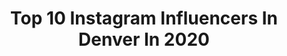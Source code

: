 ---
title: Top 10 Instagram Influencers In Denver In 2020
description: >-
  Find top Instagram influencers in Denver in 2020. Most popular hashtags: #colorado #motivation #denver #broncoscountry.
platform: Instagram
profiles:
  - username: "durskeet"
    fullname: >-
      Emily ☠️ Durski
    location: "United States"
    followers: 7793
    engagement: 515
    commentsToLikes: 0.044605
    avatar: "https://scontent-amt2-1.cdninstagram.com/v/t51.2885-19/s320x320/72277150_2263369207104840_6715276032670171136_n.jpg?_nc_ht=scontent-amt2-1.cdninstagram.com&_nc_ohc=lrLjb3mMyE4AX_vPwCE&oh=04e9320178786e3841f99da8bf2070ac&oe=5EB7A6D5"
    verified: false
    hashtags: "#hbtsociety6gifts, #hbtsp, #society6, #shopstateofgrace"
  - username: "supdaily"
    fullname: >-
      Chris Thompson
    location: "United States"
    followers: 57204
    engagement: 493
    commentsToLikes: 0.046588
    avatar: "https://scontent-ams4-1.cdninstagram.com/v/t51.2885-19/s320x320/65387183_479312546185330_3468355265986822144_n.jpg?_nc_ht=scontent-ams4-1.cdninstagram.com&_nc_ohc=PCcIU11lL2YAX-B4yWs&oh=3a875189e8a75b8162b40e6aba467b1b&oe=5EBA3451"
    verified: true
    hashtags: "#covid19, #slideinthedms, #help, #aintnosunshine"
  - username: "myuglyacne"
    fullname: >-
      Hiiii I’m Hayley
    location: "United States"
    followers: 5472
    engagement: 1783
    commentsToLikes: 0.061405
    avatar: "https://scontent-ams4-1.cdninstagram.com/v/t51.2885-19/s320x320/80740555_200665614424066_5472957317827788800_n.jpg?_nc_ht=scontent-ams4-1.cdninstagram.com&_nc_ohc=_sTzYpsGC20AX9g1ltE&oh=1cad5ad0e6588f1ab13066519ba222e6&oe=5EB78DE6"
    verified: false
    hashtags: "#mespa, #spahairdontcare, #selfcare, #zittycommittee"
  - username: "whitneycypert"
    fullname: >-
      Whitney
    location: "United States"
    followers: 6565
    engagement: 998
    commentsToLikes: 0.094261
    avatar: "https://scontent-ams4-1.cdninstagram.com/v/t51.2885-19/s320x320/75243097_789038308188249_6652887363498278912_n.jpg?_nc_ht=scontent-ams4-1.cdninstagram.com&_nc_ohc=QTPdP99XNiwAX_uOKQU&oh=86cf14dc3af73198b438d84d28320404&oe=5E864884"
    verified: false
    hashtags: "#liketkit, #justfabpartner, #gifted, #targetstyle"
  - username: "manon_crespi"
    fullname: >-
      Manon Crespi
    location: "United States"
    followers: 42964
    engagement: 479
    commentsToLikes: 0.067545
    avatar: "https://scontent-lhr8-1.cdninstagram.com/v/t51.2885-19/s320x320/66049732_390114068289916_7256775321687425024_n.jpg?_nc_ht=scontent-lhr8-1.cdninstagram.com&_nc_ohc=cTRiuGj2iU0AX8_qBXx&oh=19922f8d3c583cde5bed42fa6e6773c4&oe=5EB9AC69"
    verified: false
    hashtags: "#greyhairmovement, #wisdomwednesday, #silversistersmeetupla, #loveyourneighbor"
  - username: "jennaleecole24"
    fullname: >-
      Jenna 🌱
    location: "United States"
    followers: 18032
    engagement: 1071
    commentsToLikes: 0.034284
    avatar: "https://scontent-ams4-1.cdninstagram.com/v/t51.2885-19/s320x320/74949043_622909118448081_3166094378435346432_n.jpg?_nc_ht=scontent-ams4-1.cdninstagram.com&_nc_ohc=kYxUb2V5YnsAX8uY_mG&oh=1ae4b4fd83d5d27f5cbd635b3475c9e7&oe=5EB9C3D9"
    verified: false
    hashtags: "#march1st, #illmissyou, #billieeilish, #newyearrealyou"
  - username: "dalton_risner66"
    fullname: >-
      Dalton Risner
    location: "United States"
    followers: 36372
    engagement: 1546
    commentsToLikes: 0.028134
    avatar: "https://scontent-amt2-1.cdninstagram.com/v/t51.2885-19/s320x320/92404684_307167160247022_1927043781517901824_n.jpg?_nc_ht=scontent-amt2-1.cdninstagram.com&_nc_ohc=psznXR4wsyQAX9gHsuz&oh=af854b639a7047815e56088c788a84c8&oe=5EBB6A07"
    verified: true
    hashtags: "#camp1, #nextstopoakland, #bringinghomeadub, #rooks"
  - username: "kingfree9"
    fullname: >-
      Juwann Winfree
    location: "United States"
    followers: 17835
    engagement: 1789
    commentsToLikes: 0.034784
    avatar: "https://scontent-ams4-1.cdninstagram.com/v/t51.2885-19/s320x320/66857748_3070918436282024_8105481999206055936_n.jpg?_nc_ht=scontent-ams4-1.cdninstagram.com&_nc_ohc=KiNqB_AIYVQAX9dfotl&oh=f16937713eaa6623718ac88a2750838b&oe=5EBB284A"
    verified: true
    hashtags: "#begreat, #work, #blessed, #mycausemycleats"
  - username: "emmacskau"
    fullname: >-
      Emma Skau
    location: "United States"
    followers: 6843
    engagement: 1372
    commentsToLikes: 0.036891
    avatar: "https://scontent-atl3-1.cdninstagram.com/v/t51.2885-19/s320x320/22427217_1783990331896302_8405742647473340416_n.jpg?_nc_ht=scontent-atl3-1.cdninstagram.com&_nc_ohc=RgObW1pORm8AX8BTvmO&oh=292b3c9bce9592839d39b159c751571a&oe=5EB96856"
    verified: false
    hashtags: ""
  - username: "drewlock23"
    fullname: >-
      Drew Lock
    location: "United States"
    followers: 235327
    engagement: 1651
    commentsToLikes: 0.016974
    avatar: "https://scontent-lhr8-1.cdninstagram.com/v/t51.2885-19/s320x320/57374598_825218007858730_5664072689506058240_n.jpg?_nc_ht=scontent-lhr8-1.cdninstagram.com&_nc_ohc=SEW8cXpYNxwAX8AlsBV&oh=ce3df408c7e04bf9053441d8da4d7540&oe=5EBB21E4"
    verified: true
    hashtags: "#ad, #nfldraft2019, #100days, #football"
---